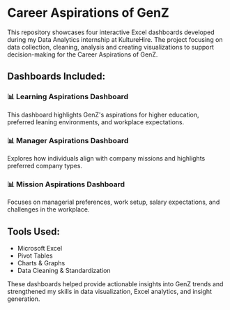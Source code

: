 # Career Aspirations of GenZ
  
This repository showcases four interactive Excel dashboards developed during my Data Analytics internship at KultureHire. The project focusing on data collection, cleaning, analysis and creating visualizations to support decision-making for the Career Aspirations of GenZ.

## Dashboards Included:

### 📊 Learning Aspirations Dashboard
This dashboard highlights GenZ's aspirations for higher education, preferred leaning environments, and workplace expectations.

### 📊 Manager Aspirations Dashboard
Explores how individuals align with company missions and highlights preferred company types.

### 📊 Mission Aspirations Dashboard
Focuses on managerial preferences, work setup, salary expectations, and challenges in the workplace.

## Tools Used:
- Microsoft Excel
- Pivot Tables
- Charts & Graphs
- Data Cleaning & Standardization

These dashboards helped provide actionable insights into GenZ trends and strengthened my skills in data visualization, Excel analytics, and insight generation.
